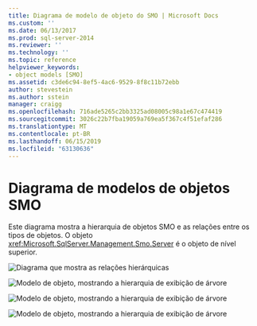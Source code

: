 ```yaml
---
title: Diagrama de modelo de objeto do SMO | Microsoft Docs
ms.custom: ''
ms.date: 06/13/2017
ms.prod: sql-server-2014
ms.reviewer: ''
ms.technology: ''
ms.topic: reference
helpviewer_keywords:
- object models [SMO]
ms.assetid: c3de6c94-8ef5-4ac6-9529-8f8c11b72ebb
author: stevestein
ms.author: sstein
manager: craigg
ms.openlocfilehash: 716ade5265c2bb3325ad08005c98a1e67c474419
ms.sourcegitcommit: 3026c22b7fba19059a769ea5f367c4f51efaf286
ms.translationtype: MT
ms.contentlocale: pt-BR
ms.lasthandoff: 06/15/2019
ms.locfileid: "63130636"
---
```

# <a name="smo-object-model-diagram"></a>Diagrama de modelos de objetos SMO
  Este diagrama mostra a hierarquia de objetos SMO e as relações entre os tipos de objetos. O objeto <xref:Microsoft.SqlServer.Management.Smo.Server> é o objeto de nível superior.  
  
 ![Diagrama que mostra as relações hierárquicas](../../../2014/database-engine/dev-guide/media/object-diagram.gif "diagrama que mostra as relações hierárquicas")  
  
 ![Modelo de objeto, mostrando a hierarquia de exibição de árvore](../../../2014/database-engine/dev-guide/media/object-diagram-02.gif "modelo de objeto, mostrando a hierarquia de exibição de árvore")  
  
 ![Modelo de objeto, mostrando a hierarquia de exibição de árvore](../../../2014/database-engine/dev-guide/media/object-diagram-03.gif "modelo de objeto, mostrando a hierarquia de exibição de árvore")  
  
 ![Modelo de objeto, mostrando a hierarquia de exibição de árvore](../../../2014/database-engine/dev-guide/media/object-diagram-04.gif "modelo de objeto, mostrando a hierarquia de exibição de árvore")  
  
  
